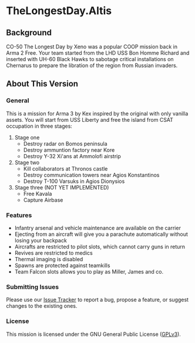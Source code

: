 # TheLongestDay.Altis

## Background

CO-50 The Longest Day by Xeno was a popular COOP mission back in Arma 2 Free. Your team started from the LHD USS Bon Homme Richard and inserted with UH-60 Black Hawks to sabotage critical installations on Chernarus to prepare the libration of the region from Russian invaders.

## About This Version

### General

This is a mission for Arma 3 by Kex inspired by the original with only vanilla assets. You will start from USS Liberty and free the island from CSAT occupation in three stages:

1. Stage one
    - Destroy radar on Bomos peninsula
    - Destroy ammuntion factory near Kore
    - Destroy Y-32 Xi'ans at Ammolofi airstrip
2. Stage two
    - Kill collaborators at Thronos castle
    - Destroy communication towers near Agios Konstantinos
    - Destroy T-100 Varsuks in Agios Dionysios
3. Stage three (NOT YET IMPLEMENTED)
    - Free Kavala
    - Capture Airbase

### Features

- Infantry arsenal and vehicle maintenance are available on the carrier
- Ejecting from an aircraft will give you a parachute automatically without losing your backpack
- Aircrafts are restricted to pilot slots, which cannot carry guns in return
- Revives are restricted to medics
- Thermal imaging is disabled
- Spawns are protected against teamkills
- Team Falcon slots allows you to play as Miller, James and co.

### Submitting Issues

Please use our [Issue Tracker](https://github.com/Kexanone/TheLongestDay.Altis/issues/new/choose) to report a bug, propose a feature, or suggest changes to the existing ones.

### License
This mission is licensed under the GNU General Public License ([GPLv3](https://github.com/Kexanone/TheLongestDay.Altis/blob/main/LICENSE)).